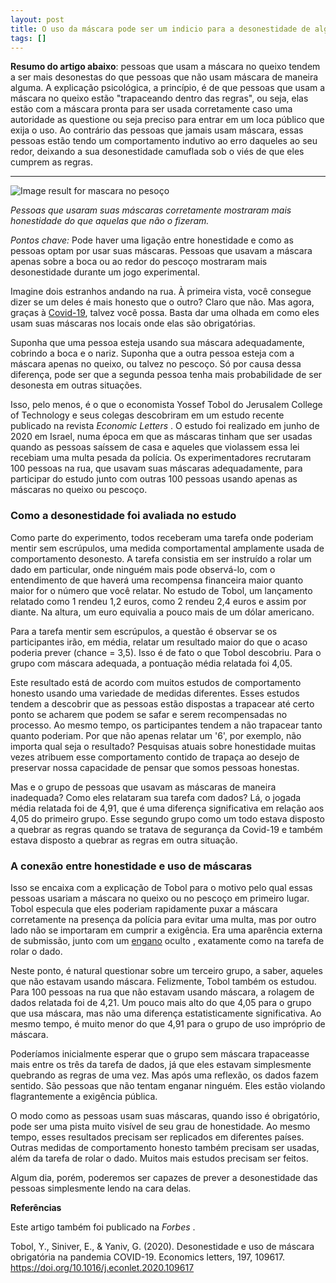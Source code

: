 ```yaml
---
layout: post
title: O uso da máscara pode ser um indicio para a desonestidade de alguém?
tags: []
---
```


**Resumo do artigo abaixo**: pessoas que usam a máscara no queixo tendem a ser mais desonestas do que pessoas que não usam máscara de maneira alguma. A explicação psicológica, a princípio, é de que pessoas que usam a máscara no queixo estão "trapaceando dentro das regras", ou seja, elas estão com a máscara pronta para ser usada corretamente caso uma autoridade as questione ou seja preciso para entrar em um loca público que exija o uso. Ao contrário das pessoas que jamais usam máscara, essas pessoas estão tendo um comportamento indutivo ao erro daqueles ao seu redor, deixando a sua desonestidade camuflada sob o viés de que eles cumprem as regras.

***

![Image result for mascara no pesoço](https://saude.abril.com.br/wp-content/uploads/2020/06/mascaras-03.png)

*Pessoas que usaram suas máscaras corretamente mostraram mais honestidade do que aquelas que não o fizeram.*

*Pontos chave:* Pode haver uma ligação entre honestidade e como as pessoas optam por usar suas máscaras. Pessoas que usavam a máscara apenas sobre a boca ou ao redor do pescoço mostraram mais desonestidade durante um jogo experimental. 

Imagine dois estranhos andando na rua. À primeira vista, você consegue dizer se um deles é mais honesto que o outro? Claro que não. Mas agora, graças à [Covid-19](https://www.psychologytoday.com/us/basics/coronavirus-disease-2019), talvez você possa. Basta dar uma olhada em como eles usam suas máscaras nos locais onde elas são obrigatórias.

Suponha que uma pessoa esteja usando sua máscara adequadamente, cobrindo a boca e o nariz. Suponha que a outra pessoa esteja com a máscara apenas no queixo, ou talvez no pescoço. Só por causa dessa diferença, pode ser que a segunda pessoa tenha mais probabilidade de ser desonesta em outras situações.

Isso, pelo menos, é o que o economista Yossef Tobol do Jerusalem College of Technology e seus colegas descobriram em um estudo recente publicado na revista *Economic Letters* . O estudo foi realizado em junho de 2020 em Israel, numa época em que as máscaras tinham que ser usadas quando as pessoas saíssem de casa e aqueles que violassem essa lei recebiam uma multa pesada da polícia. Os experimentadores recrutaram 100 pessoas na rua, que usavam suas máscaras adequadamente, para participar do estudo junto com outras 100 pessoas usando apenas as máscaras no queixo ou pescoço.

### Como a desonestidade foi avaliada no estudo

Como parte do experimento, todos receberam uma tarefa onde poderiam mentir sem escrúpulos, uma medida comportamental amplamente usada de comportamento desonesto. A tarefa consistia em ser instruído a rolar um dado em particular, onde ninguém mais pode observá-lo, com o entendimento de que haverá uma recompensa financeira maior quanto maior for o número que você relatar. No estudo de Tobol, um lançamento relatado como 1 rendeu 1,2 euros, como 2 rendeu 2,4 euros e assim por diante. Na altura, um euro equivalia a pouco mais de um dólar americano.

Para a tarefa mentir sem escrúpulos, a questão é observar se os participantes irão, em média, relatar um resultado maior do que o acaso poderia prever (chance = 3,5). Isso é de fato o que Tobol descobriu. Para o grupo com máscara adequada, a pontuação média relatada foi 4,05.

Este resultado está de acordo com muitos estudos de comportamento honesto usando uma variedade de medidas diferentes. Esses estudos tendem a descobrir que as pessoas estão dispostas a trapacear até certo ponto se acharem que podem se safar e serem recompensadas no processo. Ao mesmo tempo, os participantes tendem a não trapacear tanto quanto poderiam. Por que não apenas relatar um '6', por exemplo, não importa qual seja o resultado? Pesquisas atuais sobre honestidade muitas vezes atribuem esse comportamento contido de trapaça ao desejo de preservar nossa capacidade de pensar que somos pessoas honestas.

Mas e o grupo de pessoas que usavam as máscaras de maneira inadequada? Como eles relataram sua tarefa com dados? Lá, o jogada média relatada foi de 4,91, que é uma diferença significativa em relação aos 4,05 do primeiro grupo. Esse segundo grupo como um todo estava disposto a quebrar as regras quando se tratava de segurança da Covid-19 e também estava disposto a quebrar as regras em outra situação.

### A conexão entre honestidade e uso de máscaras

Isso se encaixa com a explicação de Tobol para o motivo pelo qual essas pessoas usariam a máscara no queixo ou no pescoço em primeiro lugar. Tobol especula que eles poderiam rapidamente puxar a máscara corretamente na presença da polícia para evitar uma multa, mas por outro lado não se importaram em cumprir a exigência. Era uma aparência externa de submissão, junto com um [engano](https://www.psychologytoday.com/us/basics/deception) oculto , exatamente como na tarefa de rolar o dado.

Neste ponto, é natural questionar sobre um terceiro grupo, a saber, aqueles que não estavam usando máscara. Felizmente, Tobol também os estudou. Para 100 pessoas na rua que não estavam usando máscara, a rolagem de dados relatada foi de 4,21. Um pouco mais alto do que 4,05 para o grupo que usa máscara, mas não uma diferença estatisticamente significativa. Ao mesmo tempo, é muito menor do que 4,91 para o grupo de uso impróprio de máscara.

Poderíamos inicialmente esperar que o grupo sem máscara trapaceasse mais entre os três da tarefa de dados, já que eles estavam simplesmente quebrando as regras de uma vez. Mas após uma reflexão, os dados fazem sentido. São pessoas que não tentam enganar ninguém. Eles estão violando flagrantemente a exigência pública.

O modo como as pessoas usam suas máscaras, quando isso é obrigatório, pode ser uma pista muito visível de seu grau de honestidade. Ao mesmo tempo, esses resultados precisam ser replicados em diferentes países. Outras medidas de comportamento honesto também precisam ser usadas, além da tarefa de rolar o dado. Muitos mais estudos precisam ser feitos.

Algum dia, porém, poderemos ser capazes de prever a desonestidade das pessoas simplesmente lendo na cara delas.

**Referências**

Este artigo também foi publicado na *Forbes* .

Tobol, Y., Siniver, E., & Yaniv, G. (2020). Desonestidade e uso de máscara obrigatória na pandemia COVID-19. Economics letters, 197, 109617. https://doi.org/10.1016/j.econlet.2020.109617
